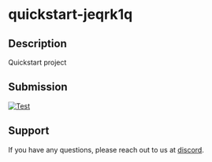 
# quickstart-jeqrk1q

## Description
Quickstart project

## Submission
<a href="https://misionhiring.com/submission/project/01HY15NW2H2YY2ZBAK3AMEWV3E/github/Derek-X-Wang" target="_blank"><img src="https://img.shields.io/badge/mision-submit_for_review-brightgreen?style=for-the-badge" alt="Test"></a>

## Support
If you have any questions, please reach out to us at [discord](https://discord.gg/y5cq5vY3qz).
